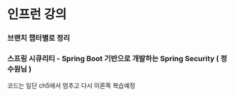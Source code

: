 # 인프런 강의

### 브랜치 챕터별로 정리 
### 스프링 시큐리티 - Spring Boot 기반으로 개발하는 Spring Security ( 정수원님 ) 
코드는 일단 ch5에서 멈추고 다시 이론쪽 복습예정
